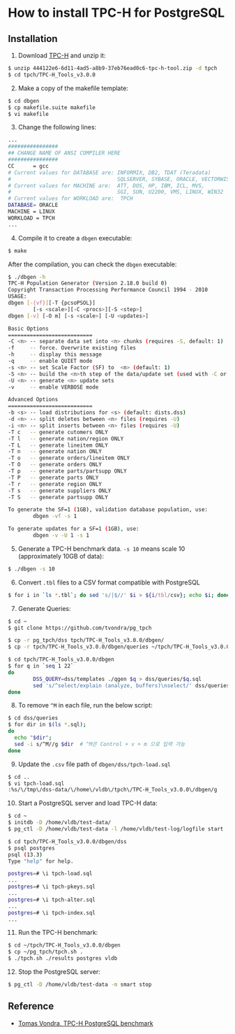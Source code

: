 # How to install TPC-H for PostgreSQL

## Installation

1. Download [TPC-H](http://tpc.org/tpc_documents_current_versions/current_specifications5.asp) and unzip it:

```bash
$ unzip 444122e6-6d11-4ad5-a8b9-37eb76ead0c6-tpc-h-tool.zip -d tpch
$ cd tpch/TPC-H_Tools_v3.0.0
```

2. Make a copy of the makefile template:

```bash
$ cd dbgen
$ cp makefile.suite makefile
$ vi makefile
```

3. Change the following lines:

```bash
...
################
## CHANGE NAME OF ANSI COMPILER HERE
################
CC      = gcc
# Current values for DATABASE are: INFORMIX, DB2, TDAT (Teradata)
#                                  SQLSERVER, SYBASE, ORACLE, VECTORWISE
# Current values for MACHINE are:  ATT, DOS, HP, IBM, ICL, MVS, 
#                                  SGI, SUN, U2200, VMS, LINUX, WIN32 
# Current values for WORKLOAD are:  TPCH
DATABASE= ORACLE
MACHINE = LINUX
WORKLOAD = TPCH
...
```

4. Compile it to create a `dbgen` executable:

```bash
$ make
```

After the compilation, you can check the `dbgen` executable:

```bash
$ ./dbgen -h
TPC-H Population Generator (Version 2.18.0 build 0)
Copyright Transaction Processing Performance Council 1994 - 2010
USAGE:
dbgen [-{vf}][-T {pcsoPSOL}]
        [-s <scale>][-C <procs>][-S <step>]
dbgen [-v] [-O m] [-s <scale>] [-U <updates>]

Basic Options
===========================
-C <n> -- separate data set into <n> chunks (requires -S, default: 1)
-f     -- force. Overwrite existing files
-h     -- display this message
-q     -- enable QUIET mode
-s <n> -- set Scale Factor (SF) to  <n> (default: 1) 
-S <n> -- build the <n>th step of the data/update set (used with -C or -U)
-U <n> -- generate <n> update sets
-v     -- enable VERBOSE mode

Advanced Options
===========================
-b <s> -- load distributions for <s> (default: dists.dss)
-d <n> -- split deletes between <n> files (requires -U)
-i <n> -- split inserts between <n> files (requires -U)
-T c   -- generate cutomers ONLY
-T l   -- generate nation/region ONLY
-T L   -- generate lineitem ONLY
-T n   -- generate nation ONLY
-T o   -- generate orders/lineitem ONLY
-T O   -- generate orders ONLY
-T p   -- generate parts/partsupp ONLY
-T P   -- generate parts ONLY
-T r   -- generate region ONLY
-T s   -- generate suppliers ONLY
-T S   -- generate partsupp ONLY

To generate the SF=1 (1GB), validation database population, use:
        dbgen -vf -s 1

To generate updates for a SF=1 (1GB), use:
        dbgen -v -U 1 -s 1
```

5. Generate a TPC-H benchmark data. `-s 10` means scale 10 (approximately 10GB of data):

```bash
$ ./dbgen -s 10
```

6. Convert `.tbl` files to a CSV format compatible with PostgreSQL

```bash
$ for i in `ls *.tbl`; do sed 's/|$//' $i > ${i/tbl/csv}; echo $i; done;
```

7. Generate Queries:

```bash
$ cd ~
$ git clone https://github.com/tvondra/pg_tpch

$ cp -r pg_tpch/dss tpch/TPC-H_Tools_v3.0.0/dbgen/
$ cp -r tpch/TPC-H_Tools_v3.0.0/dbgen/queries ~/tpch/TPC-H_Tools_v3.0.0/dbgen/dss/

$ cd tpch/TPC-H_Tools_v3.0.0/dbgen
$ for q in `seq 1 22`
do
        DSS_QUERY=dss/templates ./qgen $q > dss/queries/$q.sql
        sed 's/^select/explain (analyze, buffers)\nselect/' dss/queries/$q.sql > dss/queries/$q.explain.sql
done
```

8. To remove `^M` in each file, run the below script:

```bash
$ cd dss/queries
$ for dir in $(ls *.sql);
do
  echo "$dir";
  sed -i s/^M//g $dir  # ^M은 Control + v + m 으로 입력 가능
done
```

9. Update the `.csv` file path of `dbgen/dss/tpch-load.sql`

```bash
$ cd ..
$ vi tpch-load.sql
:%s/\/tmp\/dss-data/\/home\/vldb\/tpch\/TPC-H_Tools_v3.0.0\/dbgen/g
```

10. Start a PostgreSQL server and load TPC-H data:

```bash
$ cd ~
$ initdb -D /home/vldb/test-data/
$ pg_ctl -D /home/vldb/test-data -l /home/vldb/test-log/logfile start
```

```bash
$ cd tpch/TPC-H_Tools_v3.0.0/dbgen/dss
$ psql postgres
psql (13.3)
Type "help" for help.

postgres=# \i tpch-load.sql
...
postgres=# \i tpch-pkeys.sql
...
postgres=# \i tpch-alter.sql
...
postgres=# \i tpch-index.sql
...
```

11. Run the TPC-H benchmark:

```bash
$ cd ~/tpch/TPC-H_Tools_v3.0.0/dbgen
$ cp ~/pg_tpch/tpch.sh .
$ ./tpch.sh ./results postgres vldb
```

12. Stop the PostgreSQL server:

```bash
$ pg_ctl -D /home/vldb/test-data -m smart stop
```

 ## Reference

 - [Tomas Vondra, TPC-H PostgreSQL benchmark](https://github.com/tvondra/pg_tpch)